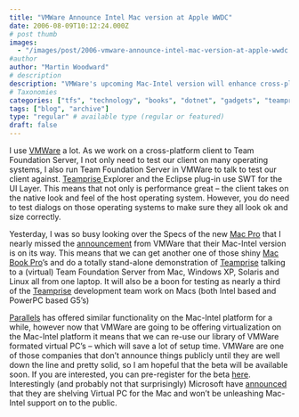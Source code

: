 ```yaml
---
title: "VMWare Announce Intel Mac version at Apple WWDC"
date: 2006-08-09T10:12:24.000Z
# post thumb
images:
  - "/images/post/2006-vmware-announce-intel-mac-version-at-apple-wwdc.jpg"
#author
author: "Martin Woodward"
# description
description: "VMWare's upcoming Mac-Intel version will enhance cross-platform testing for Teamprise, streamlining development on multiple operating systems."
# Taxonomies
categories: ["tfs", "technology", "books", "dotnet", "gadgets", "teamprise", "web", "programming", "podcast"]
tags: ["blog", "archive"]
type: "regular" # available type (regular or featured)
draft: false
---
```

I use [VMWare](http://www.vmware.com/) a lot.  As we work on a cross-platform client to Team Foundation Server, I not only need to test our client on many operating systems, I also run Team Foundation Server in VMWare to talk to test our client against.  [Teamprise](http://www.teamprise.com/)[ ](http://www.teamprise.com/)Explorer and the Eclipse plug-in use SWT for the UI Layer.  This means that not only is performance great – the client takes on the native look and feel of the host operating system.  However, you do need to test dialogs on those operating systems to make sure they all look ok and size correctly.

Yesterday, I was so busy looking over the Specs of the new [Mac Pro](http://www.apple.com/macpro/) that I nearly missed the [announcement](http://www.vmware.com/news/releases/mac.html) from VMWare that their Mac-Intel version is on its way.  This means that we can get another one of those shiny [Mac Book Pro](http://www.apple.com/macbookpro/)’s and do a totally stand-alone demonstration of [Teamprise](http://www.teamprise.com/) talking to a (virtual) Team Foundation Server from Mac, Windows XP, Solaris and Linux all from one laptop.  It will also be a boon for testing as nearly a third of the [Teamprise](http://www.teamprise.com/) development team work on Macs (both Intel based and PowerPC based G5’s)

[Parallels](http://www.parallels.com/) has offered similar functionality on the Mac-Intel platform for a while, however now that VMWare are going to be offering virtualization on the Mac-Intel platform it means that we can re-use our library of VMWare formated virtual PC’s – which will save a lot of setup time.  VMWare are one of those companies that don’t announce things publicly until they are well down the line and pretty solid, so I am hopeful that the beta will be available soon.  If you are interested, you can pre-register for the beta [here](http://vmware.rsc02.net/servlet/campaignrespondent?_ID_=vmwi.1756).  Interestingly (and probably not that surprisingly) Microsoft have [announced](http://news.zdnet.co.uk/software/mac/0,39020393,39280596,00.htm) that they are shelving Virtual PC for the Mac and won’t be unleashing Mac-Intel support on to the public.
